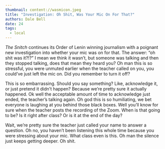 ```yaml
---
thumbnail: content://wasmicon.jpeg
title: "Investigation: Oh Shit, Was Your Mic On For That?"
authors: Dale Bell
date: 24
tags:
  - local
---
```


*The Snitch* continues its Order of Lenin winning journalism with a poignant new investigation into whether your mic was on for that. The answer: “oh shit was it?!?” I mean we think it wasn’t, but someone was talking and then they stopped talking, does that mean they heard you? Oh man this is so stressful, you were unmuted earlier when the teacher called on you, you could’ve just left the mic on. Did you remember to turn it off? 

This is so embarrassing. Should you say something? Like, acknowledge it, or just pretend it didn’t happen? Because we’re pretty sure it actually happened. Ok well the acceptable amount of time to acknowledge just ended, the teacher’s talking again. Oh god this is so humiliating, we bet everyone is laughing at you behind those black boxes. Well you’ll know for sure when the teacher posts the recording of the Zoom. When is that going to be? Is it right after class? Or is it at the end of the day?

Wait, we’re pretty sure the teacher just called your name to answer a question. Oh no, you haven’t been listening this whole time because you were stressing about your mic. What class even is this. Oh man the silence just keeps getting deeper. Oh shit.